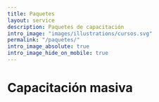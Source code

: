```yaml
---
title: Paquetes
layout: service
description: Paquetes de capacitación
intro_image: "images/illustrations/cursos.svg"
permalink: "/paquetes/"
intro_image_absolute: true
intro_image_hide_on_mobile: true    
---
```


# Capacitación masiva

